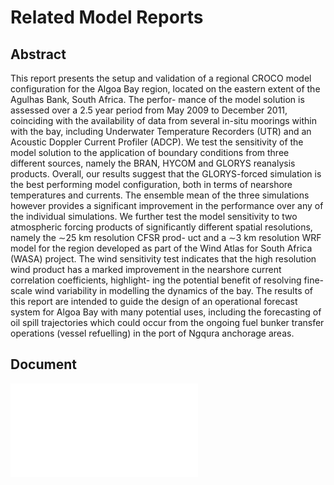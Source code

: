 # Related Model Reports 
## Abstract
This report presents the setup and validation of a regional CROCO model configuration for the
Algoa Bay region, located on the eastern extent of the Agulhas Bank, South Africa. The perfor-
mance of the model solution is assessed over a 2.5 year period from May 2009 to December
2011, coinciding with the availability of data from several in-situ moorings within with the bay,
including Underwater Temperature Recorders (UTR) and an Acoustic Doppler Current Profiler
(ADCP). We test the sensitivity of the model solution to the application of boundary conditions
from three different sources, namely the BRAN, HYCOM and GLORYS reanalysis products.
Overall, our results suggest that the GLORYS-forced simulation is the best performing model
configuration, both in terms of nearshore temperatures and currents. The ensemble mean of
the three simulations however provides a significant improvement in the performance over any
of the individual simulations. We further test the model sensitivity to two atmospheric forcing
products of significantly different spatial resolutions, namely the ∼25 km resolution CFSR prod-
uct and a ∼3 km resolution WRF model for the region developed as part of the Wind Atlas for
South Africa (WASA) project. The wind sensitivity test indicates that the high resolution wind
product has a marked improvement in the nearshore current correlation coefficients, highlight-
ing the potential benefit of resolving fine-scale wind variability in modelling the dynamics of
the bay. The results of this report are intended to guide the design of an operational forecast
system for Algoa Bay with many potential uses, including the forecasting of oil spill trajectories
which could occur from the ongoing fuel bunker transfer operations (vessel refuelling) in the
port of Ngqura anchorage areas.

## Document

![Algoa_Bay_hindcast_validation](/notes/woes-model-seasonal-sst/Algoa_Bay_hindcast_validation.pdf 'Algoa_Bay_hindcast_validation')